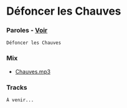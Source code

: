 # Défoncer les Chauves

### Paroles - [Voir](paroles.txt)

```
Défoncer les Chauves
```

### Mix

* [Chauves.mp3](mix/Chauves.mp3)

### Tracks

```
À venir...
```
